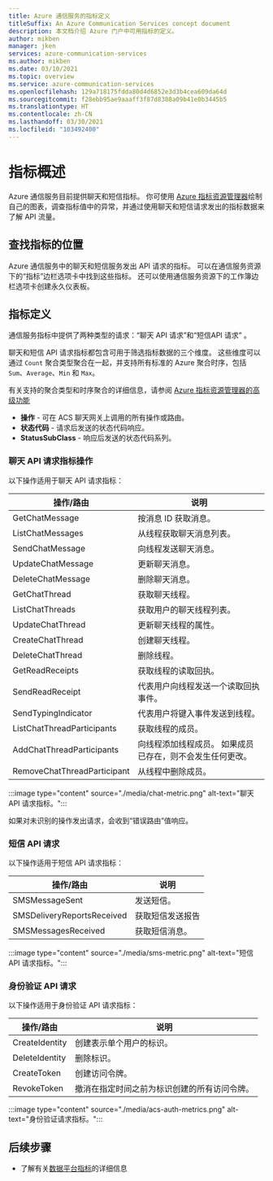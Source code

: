 ```yaml
---
title: Azure 通信服务的指标定义
titleSuffix: An Azure Communication Services concept document
description: 本文档介绍 Azure 门户中可用指标的定义。
author: mikben
manager: jken
services: azure-communication-services
ms.author: mikben
ms.date: 03/10/2021
ms.topic: overview
ms.service: azure-communication-services
ms.openlocfilehash: 129a718175fdda80d4d6852e3d3b4cea609da64d
ms.sourcegitcommit: f28ebb95ae9aaaff3f87d8388a09b41e0b3445b5
ms.translationtype: HT
ms.contentlocale: zh-CN
ms.lasthandoff: 03/30/2021
ms.locfileid: "103492400"
---
```

# <a name="metrics-overview"></a>指标概述

Azure 通信服务目前提供聊天和短信指标。 你可使用 [Azure 指标资源管理器](../../azure-monitor/essentials/metrics-getting-started.md)绘制自己的图表，调查指标值中的异常，并通过使用聊天和短信请求发出的指标数据来了解 API 流量。

## <a name="where-to-find-metrics"></a>查找指标的位置

Azure 通信服务中的聊天和短信服务发出 API 请求的指标。 可以在通信服务资源下的“指标”边栏选项卡中找到这些指标。 还可以使用通信服务资源下的工作簿边栏选项卡创建永久仪表板。

## <a name="metric-definitions"></a>指标定义

通信服务指标中提供了两种类型的请求：“聊天 API 请求”和“短信API 请求” 。

聊天和短信 API 请求指标都包含可用于筛选指标数据的三个维度。 这些维度可以通过 `Count` 聚合类型聚合在一起，并支持所有标准的 Azure 聚合时序，包括 `Sum`、`Average`、`Min` 和 `Max`。

有关支持的聚合类型和时序聚合的详细信息，请参阅 [Azure 指标资源管理器的高级功能](../../azure-monitor/essentials/metrics-charts.md#aggregation)

- **操作** - 可在 ACS 聊天网关上调用的所有操作或路由。
- **状态代码** - 请求后发送的状态代码响应。
- **StatusSubClass** - 响应后发送的状态代码系列。 


### <a name="chat-api-request-metric-operations"></a>聊天 API 请求指标操作

以下操作适用于聊天 API 请求指标：

| 操作/路由    | 说明                                                                                    |
| -------------------- | ---------------------------------------------------------------------------------------------- |
| GetChatMessage       | 按消息 ID 获取消息。 |
| ListChatMessages     | 从线程获取聊天消息列表。 |
| SendChatMessage      | 向线程发送聊天消息。 |
| UpdateChatMessage    | 更新聊天消息。 |
| DeleteChatMessage    | 删除聊天消息。 |
| GetChatThread        | 获取聊天线程。 |
| ListChatThreads      | 获取用户的聊天线程列表。 |
| UpdateChatThread     | 更新聊天线程的属性。 |
| CreateChatThread     | 创建聊天线程。 |
| DeleteChatThread     | 删除线程。 |
| GetReadReceipts      | 获取线程的读取回执。 |
| SendReadReceipt      | 代表用户向线程发送一个读取回执事件。 |
| SendTypingIndicator           | 代表用户将键入事件发送到线程。 |
| ListChatThreadParticipants    | 获取线程的成员。 |
| AddChatThreadParticipants     | 向线程添加线程成员。 如果成员已存在，则不会发生任何更改。 |
| RemoveChatThreadParticipant   | 从线程中删除成员。 |

:::image type="content" source="./media/chat-metric.png" alt-text="聊天 API 请求指标。":::

如果对未识别的操作发出请求，会收到“错误路由”值响应。

### <a name="sms-api-requests"></a>短信 API 请求

以下操作适用于短信 API 请求指标：

| 操作/路由    | 说明                                                                                    |
| -------------------- | ---------------------------------------------------------------------------------------------- |
| SMSMessageSent       | 发送短信。 |
| SMSDeliveryReportsReceived     | 获取短信发送报告 |
| SMSMessagesReceived      | 获取短信消息。 |


:::image type="content" source="./media/sms-metric.png" alt-text="短信 API 请求指标。":::

### <a name="authentication-api-requests"></a>身份验证 API 请求

以下操作适用于身份验证 API 请求指标：

| 操作/路由    | 说明                                                                                    |
| -------------------- | ---------------------------------------------------------------------------------------------- |
| CreateIdentity       | 创建表示单个用户的标识。 |
| DeleteIdentity       | 删除标识。 |
| CreateToken          | 创建访问令牌。 |
| RevokeToken          | 撤消在指定时间之前为标识创建的所有访问令牌。 |

:::image type="content" source="./media/acs-auth-metrics.png" alt-text="身份验证请求指标。":::

## <a name="next-steps"></a>后续步骤

- 了解有关[数据平台指标](../../azure-monitor/essentials/data-platform-metrics.md)的详细信息
